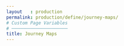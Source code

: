 ```yaml
---
layout   : production
permalink: production/define/journey-maps/
# Custom Page Variables
# ─────────────────────
title: Journey Maps
---
```

